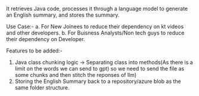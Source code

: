 
It retrieves Java code, processes it through a language model to generate an English summary, and stores the summary.

Use Case:-
a. For New Joinees to reduce their dependency on kt videos and other developers.
b. For Buisness Analysts/Non tech guys to reduce their dependency on Developer.

Features to be added:-

1. Java class chunking logic -> Separating class into methods(As there is a limit on the words we can send to gpt) so we need to send the file as some chunks and then stitch the reponses of llm)
2. Storing the English Summary back to a repository/azure blob as the same folder structure.
